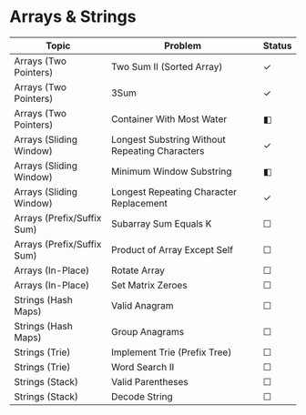 # Arrays & Strings 

| Topic                        | Problem                                 | Status |
|------------------------------|-----------------------------------------|--------|
| Arrays (Two Pointers)        | Two Sum II (Sorted Array)               | ✓      |
| Arrays (Two Pointers)        | 3Sum                                    | ✓      |
| Arrays (Two Pointers)        | Container With Most Water               | ◧      |
| Arrays (Sliding Window)      | Longest Substring Without Repeating Characters | ✓   |
| Arrays (Sliding Window)      | Minimum Window Substring                |  ◧       |
| Arrays (Sliding Window)      | Longest Repeating Character Replacement | ✓      |
| Arrays (Prefix/Suffix Sum)   | Subarray Sum Equals K                   | ☐      |
| Arrays (Prefix/Suffix Sum)   | Product of Array Except Self            | ☐      |
| Arrays (In-Place)            | Rotate Array                            | ☐      |
| Arrays (In-Place)            | Set Matrix Zeroes                       | ☐      |
| Strings (Hash Maps)          | Valid Anagram                           | ☐      |
| Strings (Hash Maps)          | Group Anagrams                          | ☐      |
| Strings (Trie)               | Implement Trie (Prefix Tree)            | ☐      |
| Strings (Trie)               | Word Search II                          | ☐      |
| Strings (Stack)              | Valid Parentheses                       | ☐      |
| Strings (Stack)              | Decode String                           | ☐      |
